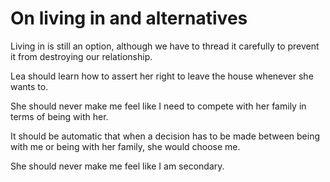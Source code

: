 # On living in and alternatives

Living in is still an option, although we have to thread it carefully to prevent it from destroying our relationship.

Lea should learn how to assert her right to leave the house whenever she wants to.

She should never make me feel like I need to compete with her family in terms of being with her.

It should be automatic that when a decision has to be made between being with me or being with her family, she would choose me.

She should never make me feel like I am secondary.

